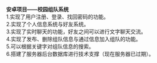 **安卓项目——校园组队系统**  
1.实现了用户注册、登录、找回密码的功能。  
2.实现了个人信息系统与好友系统。  
3.实现了实时聊天的功能，好友之间可以进行文字聊天交流。  
4.实现了发布、删除组队信息与通过信息加入组队的功能。  
5.可以根据关键字对组队信息的搜索。  
6.搭建了服务器后台数据库进行技术支撑（现在服务器已过期）。  
